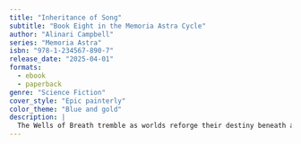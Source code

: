 ```yaml
---
title: "Inheritance of Song"
subtitle: "Book Eight in the Memoria Astra Cycle"
author: "Alinari Campbell"
series: "Memoria Astra"
isbn: "978-1-234567-890-7"
release_date: "2025-04-01"
formats:
  - ebook
  - paperback
genre: "Science Fiction"
cover_style: "Epic painterly"
color_theme: "Blue and gold"
description: |
  The Wells of Breath tremble as worlds reforge their destiny beneath ancient flame.
---
```

